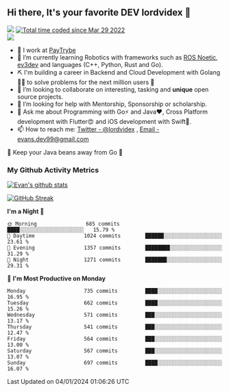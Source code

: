 ## Hi there, It's your favorite DEV lordvidex 👋
<img src="https://komarev.com/ghpvc/?username=lordvidex&label=Views&color=blue&style=plastic" /> <a href="https://wakatime.com/@0e56db35-d16b-410a-acc0-4085055304bf"><img src="https://wakatime.com/badge/user/0e56db35-d16b-410a-acc0-4085055304bf.svg" alt="Total time coded since Mar 29 2022" /></a>  
![](https://github-profile-trophy.vercel.app/?username=lordvidex)
- 🔭 I work at [PayTrybe](https://www.paytrybe.com)
- 🌱 I’m currently learning Robotics with frameworks such as [ROS Noetic](ros.org), [ev3dev](www.ev3dev.org) and languages (C++, Python, Rust and Go).
- ⛏️ I'm building a career in Backend and Cloud Development with Golang 🧙🏼 to solve problems for the next million users 🤌
- 👯 I’m looking to collaborate on interesting, tasking and **unique** open source projects.
- 🤔 I’m looking for help with Mentorship, Sponsorship or scholarship.
- 💬 Ask me about Programming with Go⚡️ and Java❤️, Cross Platform development with Flutter😍 and iOS development with Swift🚀.
- 📫 How to reach me: [Twitter - @lordvidex](https://twitter.com/lordvidex) , [Email - evans.dev99@gmail.com](mailto:evans.dev99@gmail.com?body=Hello%20Evans,)
  
    
🎤 Keep your Java beans away from Go 🌚
  
  
### My Github Activity Metrics
<div>
<!-- <a href="https://github.com/lordvidex">
  <img src="https://github-readme-stats.vercel.app/api/top-langs/?username=lordvidex&theme=light" />
</a>    -->
<!-- [![Top Langs](https://github-readme-stats.vercel.app/api/top-langs/?username=lordvidex)](https://github.com/lordvidex/)  -->
<a href="https://github.com/lordvidex">
 <img src="https://github-readme-stats.vercel.app/api?username=lordvidex&show_icons=true&theme=light&line_height=27" alt="Evan's github stats"/>
</a>
</div>

[![GitHub Streak](https://github-readme-streak-stats.herokuapp.com?user=lordvidex&theme=github-dark&hide_border=true)](https://git.io/streak-stats)

<!--
  <a href="https://github.com/iampawan/FlutterExampleApps">
    <img align="center" src="https://github-readme-stats.vercel.app/api/pin/?username=iampawan&repo=FlutterExampleApps&theme=light" />

  </a>
  <a href="https://github.com/iampawan/VelocityX">
   <img align="center" src="https://github-readme-stats.vercel.app/api/pin/?username=iampawan&repo=VelocityX&theme=light" />
  </a>
-->
<!--START_SECTION:waka-->
**I'm a Night 🦉** 

```text
🌞 Morning                685 commits         ████░░░░░░░░░░░░░░░░░░░░░   15.79 % 
🌆 Daytime                1024 commits        ██████░░░░░░░░░░░░░░░░░░░   23.61 % 
🌃 Evening                1357 commits        ████████░░░░░░░░░░░░░░░░░   31.29 % 
🌙 Night                  1271 commits        ███████░░░░░░░░░░░░░░░░░░   29.31 % 
```
📅 **I'm Most Productive on Monday** 

```text
Monday                   735 commits         ████░░░░░░░░░░░░░░░░░░░░░   16.95 % 
Tuesday                  662 commits         ████░░░░░░░░░░░░░░░░░░░░░   15.26 % 
Wednesday                571 commits         ███░░░░░░░░░░░░░░░░░░░░░░   13.17 % 
Thursday                 541 commits         ███░░░░░░░░░░░░░░░░░░░░░░   12.47 % 
Friday                   564 commits         ███░░░░░░░░░░░░░░░░░░░░░░   13.00 % 
Saturday                 567 commits         ███░░░░░░░░░░░░░░░░░░░░░░   13.07 % 
Sunday                   697 commits         ████░░░░░░░░░░░░░░░░░░░░░   16.07 % 
```



 Last Updated on 04/01/2024 01:06:26 UTC
<!--END_SECTION:waka-->
